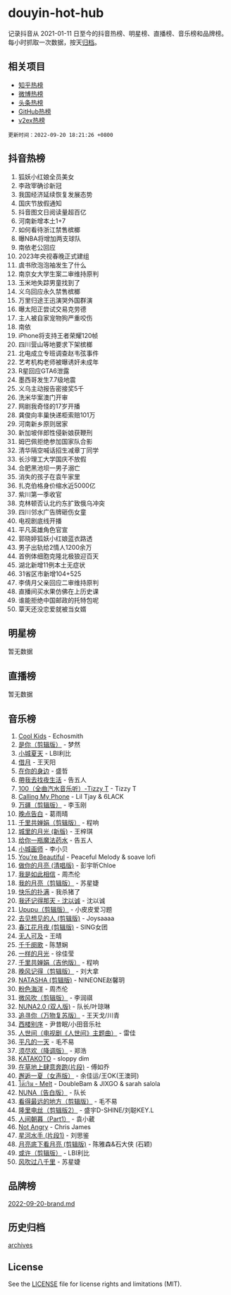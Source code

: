 # douyin-hot-hub

记录抖音从 2021-01-11 日至今的抖音热榜、明星榜、直播榜、音乐榜和品牌榜。每小时抓取一次数据，按天[归档](archives)。

## 相关项目

- [知乎热榜](https://github.com/lonnyzhang423/zhihu-hot-hub)
- [微博热榜](https://github.com/lonnyzhang423/weibo-hot-hub)
- [头条热榜](https://github.com/lonnyzhang423/toutiao-hot-hub)
- [GitHub热榜](https://github.com/lonnyzhang423/github-hot-hub)
- [v2ex热榜](https://github.com/lonnyzhang423/v2ex-hot-hub)


`更新时间：2022-09-20 18:21:26 +0800`

## 抖音热榜

1. 狐妖小红娘全员美女
1. 李政宰确诊新冠
1. 我国经济延续恢复发展态势
1. 国庆节放假通知
1. 抖音图文日阅读量超百亿
1. 河南新增本土1+7
1. 如何看待浙江禁售槟榔
1. 曝NBA将增加两支球队
1. 南依老公回应
1. 2023年央视春晚正式建组
1. 虞书欣泡泡袖发生了什么
1. 南京女大学生案二审维持原判
1. 玉米地失踪男童找到了
1. 义乌回应永久禁售槟榔
1. 万里归途王迅演哭外国群演
1. 曝太阳正尝试交易克劳德
1. 主人被自家宠物狗严重咬伤
1. 南依
1. iPhone将支持王者荣耀120帧
1. 四川营山等地要求下架槟榔
1. 北电成立专班调查赵韦弦事件
1. 艺考机构老师被曝诱奸未成年
1. R星回应GTA6泄露
1. 墨西哥发生7.7级地震
1. 义乌主动报告密接奖5千
1. 洗米华案澳门开审
1. 网剧我奇怪的17岁开播
1. 龚俊向丰巢快递柜索赔101万
1. 河南新乡原则居家
1. 新加坡伴郎性侵新娘获鞭刑
1. 姆巴佩拒绝参加国家队合影
1. 清华隔空喊话招生减章丁同学
1. 长沙理工大学国庆不放假
1. 合肥黑池坝一男子溺亡
1. 消失的孩子在袁午家里
1. 扎克伯格身价缩水近5000亿
1. 紫川第一季收官
1. 克林顿否认北约东扩致俄乌冲突
1. 四川邻水广告牌砸伤女童
1. 电视剧底线开播
1. 平凡英雄角色官宣
1. 郭晓婷狐妖小红娘蓝衣路透
1. 男子出轨给2情人1200余万
1. 首例体细胞克隆北极狼迎百天
1. 湖北新增11例本土无症状
1. 31省区市新增104+525
1. 李倩月父亲回应二审维持原判
1. 直播间买水果仿佛在上历史课
1. 谁能拒绝中国邮政的托特包呢
1. 覃天还没恋爱就被当女婿

## 明星榜

暂无数据

## 直播榜

暂无数据

## 音乐榜

1. [Cool Kids](https://sf6-cdn-tos.douyinstatic.com/obj/tos-cn-ve-2774/bb53961b549943f2b97f436a450f92d3) - Echosmith
1. [是你（剪辑版）](https://sf6-cdn-tos.douyinstatic.com/obj/tos-cn-ve-2774/46019dae783c4c969944217fe1cfafc4) - 梦然
1. [小城夏天]() - LBI利比
1. [借月](https://sf6-cdn-tos.douyinstatic.com/obj/tos-cn-ve-2774/d76e7ea23ac444178d5ce194ca141856) - 王天阳
1. [在你的身边](https://sf6-cdn-tos.douyinstatic.com/obj/tos-cn-ve-2774/9dce2ee6c9f84c17a6d68458730d7ae8) - 盛哲
1. [帶我去找夜生活]() - 告五人
1. [100（全曲汽水音乐听）-Tizzy T](https://sf6-cdn-tos.douyinstatic.com/obj/tos-cn-ve-2774/497c57a463ec438fb1bd780d7cdd581f) - Tizzy T
1. [Calling My Phone](https://sf6-cdn-tos.douyinstatic.com/obj/tos-cn-ve-2774/3126c3e48d8b4a0bb3254fc24a80029e) - Lil Tjay & 6LACK
1. [万疆（剪辑版）](https://sf3-cdn-tos.douyinstatic.com/obj/tos-cn-ve-2774/59f5b22062174b639df7640423f84460) - 李玉刚
1. [晚点告白]() - 葛雨晴
1. [千里共婵娟（剪辑版）]() - 程响
1. [城里的月光 (新版)]() - 王梓琪
1. [给你一瓶魔法药水](https://sf6-cdn-tos.douyinstatic.com/obj/tos-cn-ve-2774/7feb593ee8de4da69c1370c49d58b610) - 告五人
1. [小城画师]() - 李小贝
1. [You're Beautiful](https://sf3-cdn-tos.douyinstatic.com/obj/tos-cn-ve-2774/95be745d658f43fe9be3642ce0d729a2) - Peaceful Melody & soave lofi
1. [做你的月亮 (清唱版)]() - 彭宇昕Chloe
1. [我是如此相信]() - 周杰伦
1. [我的月亮（剪辑版）]() - 苏星婕
1. [快乐的扑满]() - 我杀猪了
1. [我还记得那天 - 沈以诚]() - 沈以诚
1. [Upupu（剪辑版）](https://sf3-cdn-tos.douyinstatic.com/obj/tos-cn-ve-2774/f05adf8a32ec4a9290c3215caa938174) - 小皮皮爱习题
1. [去见想见的人 (剪辑版)](https://sf6-cdn-tos.douyinstatic.com/obj/tos-cn-ve-2774/ee3c1a10936f4d83b81608bb346a33dc) - Joysaaaa
1. [春江花月夜 (剪辑版)]() - SING女团
1. [无人可及]() - 王晴
1. [千千阕歌](https://sf6-cdn-tos.douyinstatic.com/obj/tos-cn-ve-2774/ec5175dc85cf45cc9d893b377e82bc9d) - 陈慧娴
1. [一样的月光]() - 徐佳莹
1. [千里共婵娟（吉他版）]() - 程响
1. [晚风记得（剪辑版）](https://sf3-cdn-tos.douyinstatic.com/obj/tos-cn-ve-2774/4414b4b4ab1b4a0284fe87061fc3e067) - 刘大拿
1. [NATASHA (剪辑版)](https://sf6-cdn-tos.douyinstatic.com/obj/tos-cn-ve-2774/00020502707449e8a2e22cdc400511ab) - NINEONE赵馨玥
1. [粉色海洋]() - 周杰伦
1. [微风吹（剪辑版）]() - 李润祺
1. [NUNA2.0 (双人版)](https://sf6-cdn-tos.douyinstatic.com/obj/tos-cn-ve-2774/bb6083b682a343c29cd19acc67fac1e4) - 队长/叶琼琳
1. [追寻你（万物复苏版）](https://sf3-cdn-tos.douyinstatic.com/obj/tos-cn-ve-2774/cfb22ccf85784f2f83bcefe9ad675822) - 王天戈/川青
1. [西楼别序](https://sf6-cdn-tos.douyinstatic.com/obj/tos-cn-ve-2774/e23a96f493c2460886cb74669352f6d4) - 尹昔眠/小田音乐社
1. [人世间（电视剧《人世间》主题曲）](https://sf6-cdn-tos.douyinstatic.com/obj/tos-cn-ve-2774/f0ce87baf52a436c8e1d53bd2bc66d87) - 雷佳
1. [平凡的一天]() - 毛不易
1. [须尽欢（降调版）]() - 郑浩
1. [KATAKOTO](https://sf3-cdn-tos.douyinstatic.com/obj/tos-cn-ve-2774/6bcb17646872445da696fd2975b9f587) - sloppy dim
1. [在草地上肆意奔跑(片段)](https://sf3-cdn-tos.douyinstatic.com/obj/tos-cn-ve-2774/53a701c9c2fa45a0b21bb0c91aa90880) - 傅如乔
1. [邂逅一夏（女声版）](https://sf3-cdn-tos.douyinstatic.com/obj/tos-cn-ve-2774/0bd5bfb2e4d74c5591891fd14ff85a1b) - 余佳运/王OK(王澳珂)
1. [โต๊ะริม - Melt](https://sf6-cdn-tos.douyinstatic.com/obj/tos-cn-ve-2774/a9315380427a4088b0aaa11093a69b46) - DoubleBam & JIXGO & sarah salola
1. [NUNA（告白版）](https://sf3-cdn-tos.douyinstatic.com/obj/tos-cn-ve-2774/a65828cbd8ce41a78a430a58b49f4feb) - 队长
1. [看得最远的地方（剪辑版）](https://sf3-cdn-tos.douyinstatic.com/obj/tos-cn-ve-2774/7e3cdc91401846d0a5a08ac34c7105ad) - 毛不易
1. [隆里电丝（剪辑版2）](https://sf3-cdn-tos.douyinstatic.com/obj/tos-cn-ve-2774/71295eab838a43b2a4d5bb5f6bf8dbf7) - 盛宇D-SHINE/刘聪KEY.L
1. [人间朝暮（Part1）]() - 袁小葳
1. [Not Angry](https://sf3-cdn-tos.douyinstatic.com/obj/tos-cn-ve-2774/651f30a826dc43cbb6becf6b048f9541) - Chris James
1. [星河水手 (片段1)](https://sf3-cdn-tos.douyinstatic.com/obj/tos-cn-ve-2774/c5709aaf265c4127b9e561651a509a9a) - 刘思鉴
1. [月亮底下看月亮 (剪辑版)](https://sf6-cdn-tos.douyinstatic.com/obj/tos-cn-ve-2774/835eecfa9a274c1baa528c93ae62f4e1) - 陈雅森&石大侠 (石颖)
1. [或许（剪辑版）](https://sf3-cdn-tos.douyinstatic.com/obj/tos-cn-ve-2774/9f28eadc95fd446ea33d23555c7f02ed) - LBI利比
1. [风吹过八千里](https://sf3-cdn-tos.douyinstatic.com/obj/tos-cn-ve-2774/a1a6ff5c96de4f13890fedc3fd6d4c76) - 苏星婕

## 品牌榜

[2022-09-20-brand.md](archives/2022-09-20-brand.md)

## 历史归档

[archives](archives)

## License

See the [LICENSE](LICENSE) file for license rights and limitations (MIT).
